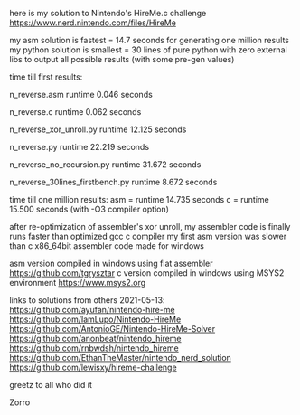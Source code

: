 here is my solution to Nintendo's HireMe.c challenge
https://www.nerd.nintendo.com/files/HireMe

my asm    solution is fastest  = 14.7 seconds for generating one million results
my python solution is smallest = 30   lines of pure python with zero external libs to output all possible results (with some pre-gen values)

time till first results:

n_reverse.asm
runtime 0.046 seconds

n_reverse.c
runtime 0.062 seconds

n_reverse_xor_unroll.py
runtime 12.125 seconds

n_reverse.py
runtime 22.219 seconds

n_reverse_no_recursion.py
runtime 31.672 seconds

n_reverse_30lines_firstbench.py
runtime 8.672 seconds 

time till one million results:
asm = runtime 14.735 seconds
c   = runtime 15.500 seconds (with -O3 compiler option)

after re-optimization of assembler's xor unroll,
my assembler code is finally runs faster than optimized gcc c compiler
my first asm version was slower than c
x86_64bit assembler code made for windows

asm version compiled in windows using flat assembler https://github.com/tgrysztar
c   version compiled in windows using MSYS2 environment https://www.msys2.org

links to solutions from others 2021-05-13:
https://github.com/ayufan/nintendo-hire-me
https://github.com/IamLupo/Nintendo-HireMe
https://github.com/AntonioGE/Nintendo-HireMe-Solver
https://github.com/anonbeat/nintendo_hireme
https://github.com/rnbwdsh/nintendo_hireme
https://github.com/EthanTheMaster/nintendo_nerd_solution
https://github.com/lewisxy/hireme-challenge

greetz to all who did it

Zorro
